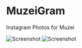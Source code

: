 MuzeiGram
=========

Instagram Photos for Muzei

![Screenshot](https://raw2.github.com/cstew/MuzeiGram/master/art/screenshot1.png)
![Screenshot](https://raw2.github.com/cstew/MuzeiGram/master/art/screenshot2.png)
